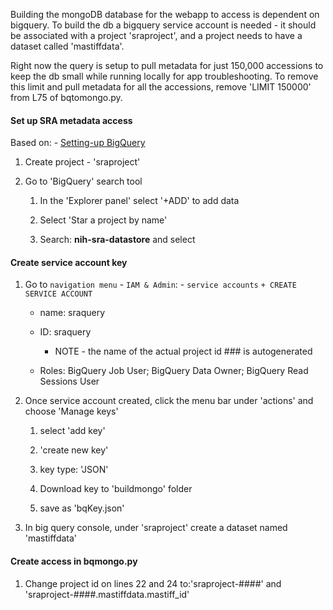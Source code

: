 Building the mongoDB database for the webapp to access is dependent on bigquery. To build the db a bigquery service account is needed - it should be associated with a project 'sraproject', and a project needs to have a dataset called 'mastiffdata'.

Right now the query is setup to pull metadata for just 150,000 accessions to keep the db small while running locally for app troubleshooting. To remove this limit and pull metadata for all the accessions, remove 'LIMIT 150000' from L75 of bqtomongo.py.

#### Set up SRA metadata access

<!-- start sra-metadata-access -->

Based on: - [Setting-up BigQuery](https://www.ncbi.nlm.nih.gov/sra/docs/sra-bigquery/)

1. Create project - 'sraproject'

2. Go to 'BigQuery' search tool

   1. In the 'Explorer panel' select '+ADD' to add data

   2. Select 'Star a project by name'

   3. Search: **nih-sra-datastore** and select

#### Create service account key

1. Go to `navigation menu` - `IAM & Admin`: - `service accounts` `+ CREATE SERVICE ACCOUNT`

   - name: sraquery

   - ID: sraquery

     - NOTE - the name of the actual project id ### is autogenerated

   - Roles: BigQuery Job User; BigQuery Data Owner; BigQuery Read Sessions User

2. Once service account created, click the menu bar under 'actions' and choose 'Manage keys'

   1. select 'add key'

   2. 'create new key'

   3. key type: 'JSON'

   4. Download key to 'buildmongo' folder

   5. save as 'bqKey.json'

3. In big query console, under 'sraproject' create a dataset named 'mastiffdata'

#### Create access in bqmongo.py

1. Change project id on lines 22 and 24 to:'sraproject-####' and 'sraproject-####.mastiffdata.mastiff_id'

<!-- end sra-metadata-access -->
